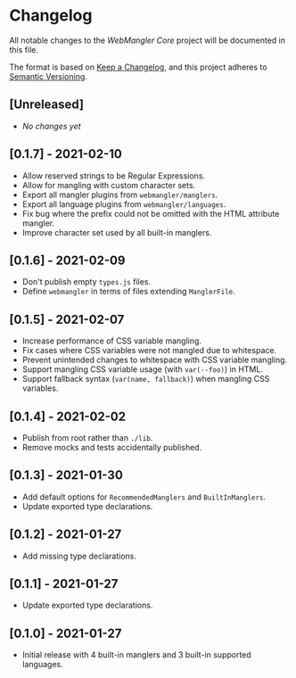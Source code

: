 # Changelog

All notable changes to the _WebMangler Core_ project will be documented in this
file.

The format is based on [Keep a Changelog], and this project adheres to [Semantic
Versioning].

## [Unreleased]

- _No changes yet_

## [0.1.7] - 2021-02-10

- Allow reserved strings to be Regular Expressions.
- Allow for mangling with custom character sets.
- Export all mangler plugins from `webmangler/manglers`.
- Export all language plugins from `webmangler/languages`.
- Fix bug where the prefix could not be omitted with the HTML attribute mangler.
- Improve character set used by all built-in manglers.

## [0.1.6] - 2021-02-09

- Don't publish empty `types.js` files.
- Define `webmangler` in terms of files extending `ManglerFile`.

## [0.1.5] - 2021-02-07

- Increase performance of CSS variable mangling.
- Fix cases where CSS variables were not mangled due to whitespace.
- Prevent unintended changes to whitespace with CSS variable mangling.
- Support mangling CSS variable usage (with `var(--foo)`) in HTML.
- Support fallback syntax (`var(name, fallback)`) when mangling CSS variables.

## [0.1.4] - 2021-02-02

- Publish from root rather than `./lib`.
- Remove mocks and tests accidentally published.

## [0.1.3] - 2021-01-30

- Add default options for `RecommendedManglers` and `BuiltInManglers`.
- Update exported type declarations.

## [0.1.2] - 2021-01-27

- Add missing type declarations.

## [0.1.1] - 2021-01-27

- Update exported type declarations.

## [0.1.0] - 2021-01-27

- Initial release with 4 built-in manglers and 3 built-in supported languages.

[keep a changelog]: https://keepachangelog.com/en/1.0.0/
[semantic versioning]: https://semver.org/spec/v2.0.0.html
